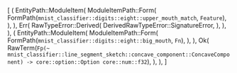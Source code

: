 [
    (
        EntityPath::ModuleItem(
            ModuleItemPath::Form(
                FormPath(`mnist_classifier::digits::eight::upper_mouth_match`, `Feature`),
            ),
        ),
        Err(
            RawTypeError::Derived(
                DerivedRawTypeError::SignatureError,
            ),
        ),
    ),
    (
        EntityPath::ModuleItem(
            ModuleItemPath::Form(
                FormPath(`mnist_classifier::digits::eight::big_mouth`, `Fn`),
            ),
        ),
        Ok(
            RawTerm(`Fp(~ mnist_classifier::line_segment_sketch::concave_component::ConcaveComponent) -> core::option::Option core::num::f32`),
        ),
    ),
]